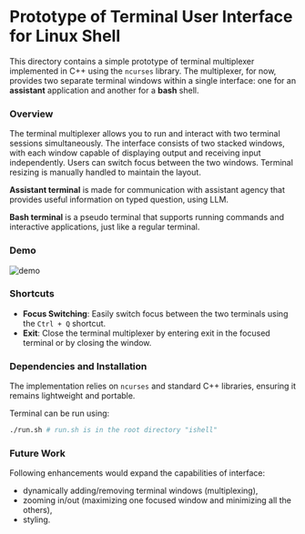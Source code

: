 # Prototype of Terminal User Interface for Linux Shell

This directory contains a simple prototype of terminal multiplexer implemented in C++ using the `ncurses` library. The multiplexer, for now, provides two separate terminal windows within a single interface: one for an **assistant** application and another for a **bash** shell. 

### Overview

The terminal multiplexer allows you to run and interact with two terminal sessions simultaneously. The interface consists of two stacked windows, with each window capable of displaying output and receiving input independently. Users can switch focus between the two windows. Terminal resizing is manually handled to maintain the layout.

**Assistant terminal** is made for communication with assistant agency that provides useful information on typed question, using LLM.

**Bash terminal** is a pseudo terminal that supports running commands and interactive applications, just like a regular terminal.

### Demo 

![demo](https://github.com/user-attachments/assets/f69ac166-447c-4c0f-bece-027fee7c84ba)

### Shortcuts

- **Focus Switching**: Easily switch focus between the two terminals using the `Ctrl + Q` shortcut.
- **Exit**: Close the terminal multiplexer by entering exit in the focused terminal or by closing the window.

### Dependencies and Installation

The implementation relies on `ncurses` and standard C++ libraries, ensuring it remains lightweight and portable. 

Terminal can be run using:
```bash
./run.sh # run.sh is in the root directory "ishell"
```

### Future Work

Following enhancements would expand the capabilities of interface:
- dynamically adding/removing terminal windows (multiplexing),
- zooming in/out (maximizing one focused window and minimizing all the others),
- styling.



